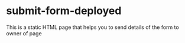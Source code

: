 # submit-form-deployed
This is a static HTML page that helps you to send details of the form to owner of page
